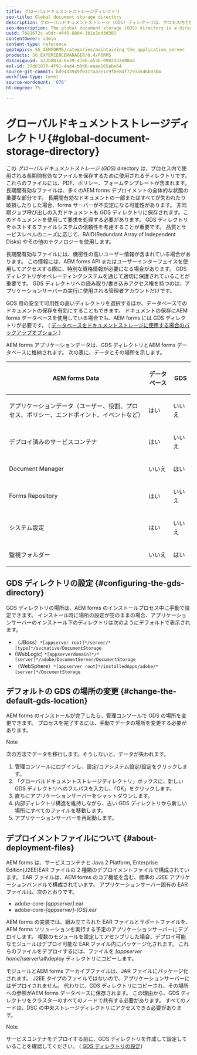 ```yaml
---
title: グローバルドキュメントストレージディレクトリ
seo-title: Global document storage directory
description: グローバルドキュメントストレージ (GDS) ディレクトリは、プロセス内で使用される長期間有効なファイルの保存に使用されるディレクトリです。
seo-description: The global document storage (GDS) directory is a directory used to store long-lived files that are used within a process.
uuid: 7681672c-a0dc-4445-8004-1b1e2ed3d301
contentOwner: admin
content-type: reference
geptopics: SG_AEMFORMS/categories/maintaining_the_application_server
products: SG_EXPERIENCEMANAGER/6.4/FORMS
discoiquuid: a33b8834-6e39-47eb-a53b-0982d32e80ad
exl-id: 37d6187f-4f91-4ad4-b0d6-eaae165abe64
source-git-commit: bd94d3949f0117aa3e1c9f0e84f7293a5d6b03b4
workflow-type: tm+mt
source-wordcount: '676'
ht-degree: 7%

---
```


# グローバルドキュメントストレージディレクトリ{#global-document-storage-directory}

この *グローバルドキュメントストレージ (GDS)* directory は、プロセス内で使用される長期間有効なファイルを保存するために使用されるディレクトリです。 これらのファイルには、PDF、ポリシー、フォームテンプレートが含まれます。 長期間有効なファイルは、多くのAEM forms デプロイメントの全体的な状態の重要な部分です。 長期間有効なドキュメントの一部またはすべてが失われたり破損したりした場合、forms サーバーが不安定になる可能性があります。 非同期ジョブ呼び出しの入力ドキュメントも GDS ディレクトリに保存されます。このドキュメントを使用して要求を処理する必要があります。 GDS ディレクトリをホストするファイルシステムの信頼性を考慮することが重要です。 品質とサービスレベルのニーズに応じて、RAID(Redundant Array of Independent Disks) やその他のテクノロジーを使用します。

長期間有効なファイルには、機密性の高いユーザー情報が含まれている場合があります。 この情報には、AEM forms API またはユーザーインターフェイスを使用してアクセスする際に、特別な資格情報が必要になる場合があります。 GDS ディレクトリがオペレーティングシステムを通じて適切に保護されていることが重要です。 GDS ディレクトリへの読み取り/書き込みアクセス権を持つのは、アプリケーションサーバーの実行に使用される管理者アカウントだけです。

GDS 用の安全で可用性の高いディレクトリを選択するほか、データベースでのドキュメントの保存を有効にすることもできます。 ドキュメントの保存にAEM forms データベースを使用している場合でも、AEM forms には GDS ディレクトリが必要です。 ( [データベースをドキュメントストレージに使用する場合のバックアップオプション](/help/forms/using/admin-help/files-back-recover.md#backup-options-when-database-is-used-for-document-storage).)

AEM forms アプリケーションデータは、GDS ディレクトリとAEM forms データベースに格納されます。 次の表に、データとその場所を示します。

<table> 
 <thead> 
  <tr> 
   <th><p>AEM forms Data</p></th> 
   <th><p>データベース</p></th> 
   <th><p>GDS</p></th> 
  </tr> 
 </thead> 
 <tbody>
  <tr> 
   <td><p>アプリケーションデータ（ユーザー、役割、プロセス、ポリシー、エンドポイント、イベントなど）</p></td> 
   <td><p>はい</p></td> 
   <td><p>いいえ</p></td> 
  </tr> 
  <tr> 
   <td><p>デプロイ済みのサービスコンテナ</p></td> 
   <td><p>はい</p></td> 
   <td><p>いいえ</p></td> 
  </tr> 
  <tr> 
   <td><p>Document Manager </p></td> 
   <td><p>いいえ</p></td> 
   <td><p>はい</p></td> 
  </tr> 
  <tr> 
   <td><p>Forms Repository</p></td> 
   <td><p>はい</p></td> 
   <td><p>いいえ</p></td> 
  </tr> 
  <tr> 
   <td><p>システム設定</p></td> 
   <td><p>はい</p></td> 
   <td><p>いいえ</p></td> 
  </tr> 
  <tr> 
   <td><p>監視フォルダー</p></td> 
   <td><p>いいえ</p></td> 
   <td><p>はい</p></td> 
  </tr> 
 </tbody> 
</table>

## GDS ディレクトリの設定 {#configuring-the-gds-directory}

GDS ディレクトリの場所は、AEM forms のインストールプロセス中に手動で設定できます。 インストール時に場所の設定が空のままの場合、アプリケーションサーバーのインストール下のディレクトリは次のようにデフォルトで表示されます。

* （JBoss）`*[appserver root]*/server/*[type]*/svcnative/DocumentStorage`
* (WebLogic) `*[appserverdomain]*/*[server]*/adobe/DocumentServer/DocumentStorage`
* （WebSphere）`*[appserver root]*/installedApps/adobe/*[server]*/DocumentStorage`

## デフォルトの GDS の場所の変更 {#change-the-default-gds-location}

AEM forms のインストールが完了したら、管理コンソールで GDS の場所を変更できます。 プロセスを完了するには、手動でデータの場所を変更する必要があります。

>[!NOTE]
>
>次の方法でデータを移行します。そうしないと、データが失われます。

1. 管理コンソールにログインし、設定/コアシステム設定/設定をクリックします。
1. 「グローバルドキュメントストレージディレクトリ」ボックスに、新しい GDS ディレクトリへのフルパスを入力し、「OK」をクリックします。
1. 直ちにアプリケーションサーバーをシャットダウンします。
1. 内部ディレクトリ構造を維持しながら、古い GDS ディレクトリから新しい場所にすべてのファイルを移動します。
1. アプリケーションサーバーを再起動します。

## デプロイメントファイルについて {#about-deployment-files}

AEM forms は、サービスコンテナと Java 2 Platform, Enterprise Edition(J2EE)EAR ファイルの 2 種類のデプロイメントファイルで構成されています。 EAR ファイルは、AEM forms のコア機能を含む、標準の J2EE アプリケーションバンドルで構成されています。 アプリケーションサーバー固有の EAR ファイルは、次のとおりです。

* adobe-core-*[appserver]*.ear
* adobe-core-*[appserver]*-*[OS]*.ear

AEM forms の実装では、組み立てられた EAR ファイルとサポートファイルを、AEM forms ソリューションを実行する予定のアプリケーションサーバーにデプロイします。 複数のモジュールを設定してアセンブリした場合、デプロイ可能なモジュールはデプロイ可能な EAR ファイル内にパッケージ化されます。 これらのファイルをデプロイするには、ファイルを *[appserver home]*\server\all\deploy ディレクトリにコピーします。

モジュールとAEM forms アーカイブファイルは、JAR ファイルにパッケージ化されます。 J2EE タイプのファイルではないので、アプリケーションサーバーにはデプロイされません。 代わりに、GDS ディレクトリにコピーされ、その場所への参照がAEM forms データベースに保存されます。 この理由から、GDS ディレクトリをクラスターのすべてのノードで共有する必要があります。 すべてのノードは、DSC の中央ストレージディレクトリにアクセスできる必要があります。

>[!NOTE]
>
>サービスコンテナをデプロイする前に、GDS ディレクトリを作成して設定していることを確認してください。 ( [GDS ディレクトリの設定](global-document-storage-directory.md#configuring-the-gds-directory))
